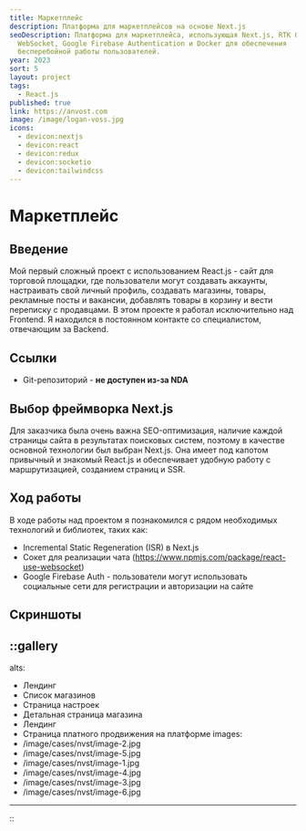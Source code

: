 ```yaml
---
title: Маркетплейс
description: Платформа для маркетплейсов на основе Next.js
seoDescription: Платформа для маркетплейса, использующая Next.js, RTK Query,
  WebSocket, Google Firebase Authentication и Docker для обеспечения
  бесперебойной работы пользователей.
year: 2023
sort: 5
layout: project
tags:
  - React.js
published: true
link: https://anvost.com
image: /image/logan-voss.jpg
icons:
  - devicon:nextjs
  - devicon:react
  - devicon:redux
  - devicon:socketio
  - devicon:tailwindcss
---
```


# Маркетплейс

## Введение

Мой первый сложный проект с использованием React.js - сайт для торговой площадки, где пользователи могут создавать аккаунты, настраивать свой личный профиль, создавать магазины, товары, рекламные посты и вакансии, добавлять товары в корзину и вести переписку с продавцами. В этом проекте я работал исключительно над Frontend. Я находился в постоянном контакте со специалистом, отвечающим за Backend.

## Ссылки

- Git-репозиторий - **не доступен из-за NDA**

## Выбор фреймворка Next.js

Для заказчика была очень важна SEO-оптимизация, наличие каждой страницы сайта в результатах поисковых систем, поэтому в качестве основной технологии был выбран Next.js. Она имеет под капотом привычный и знакомый React.js и обеспечивает удобную работу с маршрутизацией, созданием страниц и SSR.

## Ход работы

В ходе работы над проектом я познакомился с рядом необходимых технологий и библиотек, таких как:

- Incremental Static Regeneration (ISR) в Next.js
- Сокет для реализации чата (<https://www.npmjs.com/package/react-use-websocket>)
- Google Firebase Auth - пользователи могут использовать социальные сети для регистрации и авторизации на сайте

## Скриншоты

::gallery
---
alts:
- Лендинг
- Список магазинов
- Страница настроек
- Детальная страница магазина
- Лендинг
- Страница платного продвижения на платформе
images:
- /image/cases/nvst/image-2.jpg
- /image/cases/nvst/image-5.jpg
- /image/cases/nvst/image-1.jpg
- /image/cases/nvst/image-4.jpg
- /image/cases/nvst/image-3.jpg
- /image/cases/nvst/image-6.jpg
---
::
